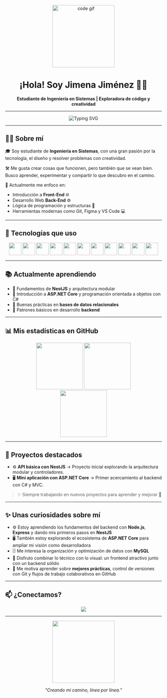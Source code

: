 <div align="center">
  <div align="center">
    <img src="https://media.giphy.com/media/L1R1tvI9svkIWwpVYr/giphy.gif" width="200" alt="code gif" />
  </div>
  <h1>¡Hola! Soy Jimena Jiménez 👩‍💻</h1>
  <p><strong>Estudiante de Ingeniería en Sistemas | Exploradora de código y creatividad</strong></p>
</div>

---

<div align="center">
  <img src="https://readme-typing-svg.demolab.com?font=Fira+Code&pause=1000&color=F79AD3&center=true&vCenter=true&width=500&lines=Estudiante+de+Ingenier%C3%ADa+en+Sistemas;Frontend+y+Backend+en+proceso;Amante+del+c%C3%B3digo+y+el+caf%C3%A9;Siempre+curiosa%2C+siempre+creando" alt="Typing SVG" />
</div>

---

## 💁‍♀️ Sobre mí

🎓 Soy estudiante de **Ingeniería en Sistemas**, con una gran pasión por la tecnología, el diseño y resolver problemas con creatividad.  

🛠️ Me gusta crear cosas que funcionen, pero también que se vean bien. Busco aprender, experimentar y compartir lo que descubro en el camino.  

🎯 Actualmente me enfoco en:  
- Introducción a **Front-End** 🌐  
- Desarrollo Web **Back-End** ⚙️  
- Lógica de programación y estructuras 🧩  
- Herramientas modernas como Git, Figma y VS Code 💻  

---

## 🔧 Tecnologías que uso

<div align="center">
  
  <!-- Frontend -->
  <img src="https://cdn.jsdelivr.net/gh/devicons/devicon/icons/html5/html5-original.svg" width="40" />
  <img src="https://cdn.jsdelivr.net/gh/devicons/devicon/icons/css3/css3-original.svg" width="40" />
  <img src="https://cdn.jsdelivr.net/gh/devicons/devicon/icons/javascript/javascript-original.svg" width="40" />
  
  <!-- Backend -->
  <img src="https://cdn.jsdelivr.net/gh/devicons/devicon/icons/mysql/mysql-original.svg" width="40" />
  <img src="https://cdn.jsdelivr.net/gh/devicons/devicon/icons/nodejs/nodejs-original.svg" width="40" />
  <img src="https://cdn.jsdelivr.net/gh/devicons/devicon/icons/express/express-original.svg" width="40" />
  <img src="https://cdn.jsdelivr.net/gh/devicons/devicon/icons/nestjs/nestjs-plain.svg" width="40" />
  <img src="https://cdn.jsdelivr.net/gh/devicons/devicon/icons/dot-net/dot-net-original.svg" width="40" />
  
  <!-- Herramientas -->
  <img src="https://cdn.jsdelivr.net/gh/devicons/devicon/icons/git/git-original.svg" width="40" />
  <img src="https://cdn.jsdelivr.net/gh/devicons/devicon/icons/github/github-original.svg" width="40" />
  <img src="https://cdn.jsdelivr.net/gh/devicons/devicon/icons/figma/figma-original.svg" width="40" />

</div>

---

## 📚 Actualmente aprendiendo

- 🔹 Fundamentos de **NestJS** y arquitectura modular  
- 🔹 Introducción a **ASP.NET Core** y programación orientada a objetos con C#  
- 🔹 Buenas prácticas en **bases de datos relacionales**  
- 🔹 Patrones básicos en desarrollo **backend**  

---

## 📊 Mis estadísticas en GitHub

<div align="center">
  <img src="https://github-readme-stats.vercel.app/api?username=JimenaJG&show_icons=true&theme=tokyonight&hide_border=true" height="150" />
  <img src="https://github-readme-streak-stats.herokuapp.com/?user=JimenaJG&theme=tokyonight&hide_border=true" height="150" />
</div>

<div align="center">
  <img src="https://github-readme-stats.vercel.app/api/top-langs/?username=JimenaJG&layout=compact&theme=tokyonight&hide_border=true" height="150" />
</div>

---

## 🚀 Proyectos destacados

- ⚙️ **API básica con NestJS** → Proyecto inicial explorando la arquitectura modular y controladores.  
- 🖥️ **Mini aplicación con ASP.NET Core** → Primer acercamiento al backend con C# y MVC.  

> ✨ Siempre trabajando en nuevos proyectos para aprender y mejorar 🚀

---

## ✨ Unas curiosidades sobre mí

- ⚙️ Estoy aprendiendo los fundamentos del backend con **Node.js**, **Express** y dando mis primeros pasos en **NestJS**  
- 🖥️ También estoy explorando el ecosistema de **ASP.NET Core** para ampliar mi visión como desarrolladora  
- 🗄️ Me interesa la organización y optimización de datos con **MySQL**  
- 🎨 Disfruto combinar lo técnico con lo visual: un frontend atractivo junto con un backend sólido  
- 🚀 Me motiva aprender sobre **mejores prácticas**, control de versiones con Git y flujos de trabajo colaborativos en GitHub  

---

## 📫 ¿Conectamos?

<p align="center">
  <a href="jimena.jimenez.gutierrez@est.una.ac.cr"><img src="https://img.shields.io/badge/Email-%23EA4335.svg?&style=for-the-badge&logo=gmail&logoColor=white"/></a>
 </a>
</p>

---

<div align="center">
  <img src="https://media.giphy.com/media/l46CkATpdyLwLI7vi/giphy.gif" width="200" />
  <p><i>“Creando mi camino, línea por línea.”</i></p>
</div>
